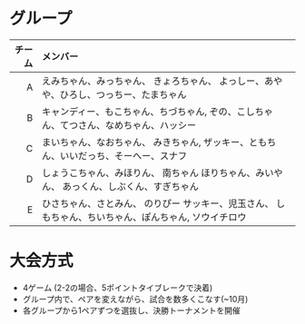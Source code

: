 # グループ

| チーム        | メンバー      |
| -----------: |:-------------|
| A | えみちゃん、みっちゃん、 きょろちゃん、 よっしー、あやや、ひろし、つっちー、たまちゃん |
| B | キャンディー、もこちゃん、ちづちゃん, ぞの、こしちゃん、てつさん、なめちゃん、ハッシー |
| C | まいちゃん、なおちゃん、 みきちゃん, ザッキー、ともちん、いいだっち、そーへー、スナフ |
| D | しょうこちゃん、みほりん、 南ちゃん ほりちゃん、みいやん、 あっくん、しぶくん、すぎちゃん |
| E | ひさちゃん、さとみん、 のりぴー サッキー、児玉さん、 しもちゃん、ちいちゃん、ぽんちゃん, ソウイチロウ |

# 大会方式

* 4ゲーム (2-2の場合、5ポイントタイブレークで決着) 
* グループ内で、ペアを変えながら、試合を数多くこなす(~10月)
* 各グループから1ペアずつを選抜し、決勝トーナメントを開催